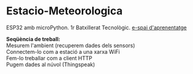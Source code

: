 # Estacio-Meteorologica
<p>ESP32 amb microPython. 1r Batxillerat Tecnològic. <a href="https://sites.google.com/xtec.cat/bellbit-g1/seqüència-daprenentatge/mesurem-lambient" target="_blank">e-spai d'aprenentatge</a></p> 

<p><b>Seqüència de treball:</b><br>
Mesurem l'ambient (recuperem dades dels sensors)<br>
Connectem-lo com a estació a una xarxa WiFi<br>
Fem-lo treballar com a client HTTP<br>
Pugem dades al núvol (Thingspeak)</p>
